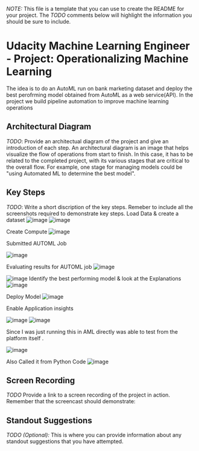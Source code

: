 *NOTE:* This file is a template that you can use to create the README for your project. The *TODO* comments below will highlight the information you should be sure to include.


# Udacity Machine Learning Engineer - Project: Operationalizing Machine Learning
The idea is to do an AutoML run on  bank marketing dataset and deploy the best perofrming model obtained from AutoML as a web service(API). In the project we build pipeline automation to improve machine learning operations


## Architectural Diagram
*TODO*: Provide an architectual diagram of the project and give an introduction of each step. An architectural diagram is an image that helps visualize the flow of operations from start to finish. In this case, it has to be related to the completed project, with its various stages that are critical to the overall flow. For example, one stage for managing models could be "using Automated ML to determine the best model". 

## Key Steps
*TODO*: Write a short discription of the key steps. Remeber to include all the screenshots required to demonstrate key steps. 
Load Data & create a dataset
![image](https://github.com/palbha/udacity_aml_project2/assets/20269788/3688fa79-cd6a-4ccd-a9e5-2508449871ab)
![image](https://github.com/palbha/udacity_aml_project2/assets/20269788/19dbed5b-2f9e-48b4-af1d-818c32009715)


Create Compute
![image](https://github.com/palbha/udacity_aml_project2/assets/20269788/aa273113-e82a-40d3-b74a-0845a5ee6dfa)

Submitted AUTOML Job

![image](https://github.com/palbha/udacity_aml_project2/assets/20269788/de752326-2cc3-4503-9868-a4aa152999f1)

Evaluating results for AUTOML job
![image](https://github.com/palbha/udacity_aml_project2/assets/20269788/3ca40cec-b338-409e-a6ac-471fc8e1411d)

![image](https://github.com/palbha/udacity_aml_project2/assets/20269788/9827dcd0-eb03-4a68-b550-ec98dd67d794)
Identify the best performing model & look at the Explanations
![image](https://github.com/palbha/udacity_aml_project2/assets/20269788/c4d43f07-5a63-468e-9759-0e672b0ce6c0)

Deploy Model
![image](https://github.com/palbha/udacity_aml_project2/assets/20269788/39bc6c6d-feb9-4108-93a3-80bd6164452b)

Enable Application insights

![image](https://github.com/palbha/udacity_aml_project2/assets/20269788/fe144dda-8ba8-48a9-bf19-af97b0dcba6c)
![image](https://github.com/palbha/udacity_aml_project2/assets/20269788/a5f43a65-3e00-43e9-8211-c25fafa8e0b4)

Since I was just running this in AML directly was able to test from the platform itself .

![image](https://github.com/palbha/udacity_aml_project2/assets/20269788/d3c7b113-5038-44dc-8f7b-036f107c7278)

Also Called it from Python Code
![image](https://github.com/palbha/udacity_aml_project2/assets/20269788/e00f1aed-014b-4804-b826-e296cc249c0f)

## Screen Recording
*TODO* Provide a link to a screen recording of the project in action. Remember that the screencast should demonstrate:

## Standout Suggestions
*TODO (Optional):* This is where you can provide information about any standout suggestions that you have attempted.

